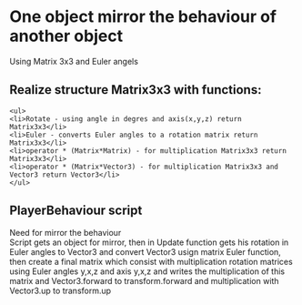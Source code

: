 # One object mirror the behaviour of another object
Using Matrix 3x3 and Euler angels
## Realize structure Matrix3x3 with functions: 
```
<ul>
<li>Rotate - using angle in degres and axis(x,y,z) return Matrix3x3</li>
<li>Euler - converts Euler angles to a rotation matrix return Matrix3x3</li>
<li>operator * (Matrix*Matrix) - for multiplication Matrix3x3 return Matrix3x3</li>
<li>operator * (Matrix*Vector3) - for multiplication Matrix3x3 and Vector3 return Vector3</li>
</ul>
```
## PlayerBehaviour script
Need for mirror the behaviour<br />
Script gets an object for mirror, then in Update function gets his rotation in Euler angles to Vector3 and convert Vector3 usign matrix Euler function, then create a final matrix which consist with multiplication rotation matrices using Euler angles y,x,z and axis y,x,z and writes the multiplication of this matrix and Vector3.forward to transform.forward and multiplication with Vector3.up to transform.up


